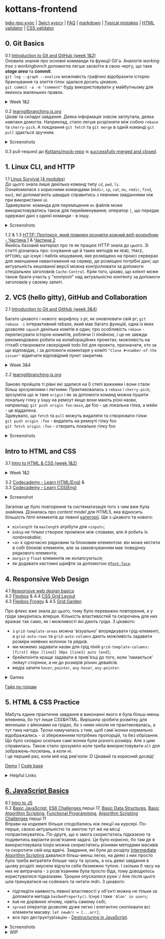 # kottans-frontend

[Інфо про курс](https://github.com/kottans/frontend/blob/2022_UA/README.md) | [Зміст курсу](https://github.com/kottans/frontend/blob/2022_UA/contents.md) | [FAQ](https://github.com/kottans/frontend/blob/2022_UA/faq.md) | [markdown](https://help.github.com/categories/writing-on-github/) | [Typical mistakes](http://kottans.org/documentation/docs/doc/code-review/#typical-mistakes) | [HTML validator](https://validator.w3.org/#validate_by_input) | [CSS validator](https://jigsaw.w3.org/css-validator/#validate_by_input)

## 0. Git Basics

0.1 [Introduction to Git and GitHub (week 1&2)](https://www.coursera.org/learn/introduction-git-github)  
Оновила знання про основні комманди та функції Git'а. Аналогія _working tree_ з _workingbench_ допомогла легше засвоїти в свою чергу, що таке **_stage area_** та **_commit_**.  
`git log --graph --oneline` можливість графічно відобразити історію бранчування та злиття гілок здалася досить цікавою.  
`git commit -a -m "comment"` буду використовувати у майбутньому для якихось маленьких правок.

<details><summary>Week 1&2</summary>

![coursera week 1](./task_git_collaboration/git-coursera-w1.PNG)

![coursera week 2](./task_git_collaboration/git-coursera-w2.PNG)

</details>

0.2 [learngitbranching.js.org](https://learngitbranching.js.org/)  
Цікаві та складні завдання. Деяка інформація зовсім заплутала, деяка навпаки домогла. Наприклад, стало легше розрізняти між собою `rebase` та `cherry-pick`. А поєднання `git fetch` та `git merge` в одній команді `git pull` здається зручним.

<details><summary>Screenshots</summary>

![learngitbranching level Introduction Sequence](./task_git_collaboration/git_01.PNG)

![learngitbranching level Push & Pull -- віддалені репозиторії в Git!](./task_git_collaboration/git_02.PNG)

</details>

0.3 pull-request до [Kottans/mock-repo](https://github.com/Kottans/mock-repo) is [successfully merged and closed](https://github.com/kottans/mock-repo/pull/999).

## 1. Linux CLI, and HTTP

1.1 [Linux Survival (4 modules)](https://linuxsurvival.com/linux-tutorial-introduction/)  
До цього знала лише декілька команд типу `cd`, `pwd`, `ls`.  
Ознайомилася з корисними командами (`mkdir`, `cp`, `cat`, `mv`, `rmdir`, `find`, `man`), які допомагають швидше справитись з певними завданнями ніж при використанні ui.  
Здвивували: команда для переміщення `mv` файлів може використовуватись також для перейменування; оператор `|`, що передає одержані дані з однієї команди - в іншу.

<details><summary>Screenshots</summary>
 
![linux quiz 1](./task_linux_cli/linux_01.PNG)

![linux quiz 2](./task_linux_cli/linux_02.PNG)

![linux quiz 3](./task_linux_cli/linux_03.PNG)

![linux quiz 4](./task_linux_cli/linux_04.PNG)

</details>

1.2 & 1.3 [HTTP: Протокол, який повинен розуміти кожний веб-розробник - Частина 1](https://code.tutsplus.com/uk/tutorials/http-the-protocol-every-web-developer-must-know-part-1--net-31177) & [Частина 2](https://code.tutsplus.com/uk/tutorials/http-the-protocol-every-web-developer-must-know-part-2--net-31155)  
Якийсь базовий матеріал про те як працює HTTP знала до цього. Зі статті дізналась про: існування ще й таких методів як `HEAD`, `TRACE`, `OPTIONS`; що існує і паблік кешування, яке розміщено на проксі серверах для зменшення навантаження на сервер, де розміщені потрібні дані; що актуальність кешованої версії можна контролювати за допомоги спеціальних заголовків `Cache-Control`. Крім того, цікаво, що клієнт може також брати участь у "контролі" над актуальністю контенту за допомоги заголовків у своєму запиті.

## 2. VCS (hello gitty), GitHub and Collaboration

2.1 [Introduction to Git and GitHub (week 3&4)](https://www.coursera.org/learn/introduction-git-github)

Багато цікавого і нового: воркфлоу з pr, як оновлювати свій pr; `git rebase -i` інтерактивний rebase, який має багато функцій, одна із яких дозволяє `squash` декілька комітів в один; про особливість `rebase` - переписувати історію коммітів, роблячи її лінійною, і це не завжди рекомендовано робити на колабораційних проектах; можливість на гітхабі створювати своєрідний todo list для проекта, призначати, хто за що відповідає, і за допомоги коментаря у коміті `"Close #<number-of-the issue>"` відмічати відповідний пункт закритим.

<details><summary>Week 3&4</summary>

![coursera week 3](./task_git_collaboration/git-coursera-w3.PNG)

![coursera week 4](./task_git_collaboration/git-coursera-w4.PNG)

</details>

2.2 [learngitbranching.js.org](https://learngitbranching.js.org/)

Заново пройшла ті рівні які здалися на 0 степі важкими і вони стали більш зрозумілими і легкими. Практиковалась з `rebase` і `cherry-pick`; зрозуміла що ж таке `origin` і як за допомоги команд можна пушити локальну гілку у іншу на ремоут якщо вони мають різні назви, наприклад: `git push origin foo:main`, де foo - це локальна гілка, а мейн - це віддалена.  
Здивувало, що `fetch` та `pull` можуть видаляти та створювати гілки:  
`git push origin :foo` - видалить на ремоуті гілку foo  
`git fetch origin :foo` - створить локально гілку foo

<details><summary>Screenshots</summary>

![learngitbranching level Introduction Sequence](./task_git_collaboration/git_01.PNG)

![learngitbranching level Push & Pull -- віддалені репозиторії в Git!](./task_git_collaboration/git_02.PNG)

</details>

## Intro to HTML and CSS

3.1 [Intro to HTML & CSS (week 1&2)](https://www.coursera.org/learn/html-css-javascript-for-web-developers)

<details><summary>Week 1&2</summary>

![coursera week 1](./task_html_css_intro/coursera-htmlcss01.PNG)

![coursera week 2](./task_html_css_intro/coursera-htmlcss02.PNG)

</details>

3.2 [Codecademy - Learn HTML(Eng)](https://www.codecademy.com/learn/learn-html) &  
3.3 [Codecademy - Learn CSS(Eng)](https://www.codecademy.com/learn/learn-css)

<details><summary>Screenshot</summary>

![HTML & CSS codecademy](./task_html_css_intro/codecadamy.PNG)

</details>

Загалом це було повторення та систематизація того з чим вже була знайома. Дізналась про _content model_ для HTML5, яка відносить більшість html елементів до певної [категорії](https://html.spec.whatwg.org/#content-models). Ще з цікавого та нового:

- `minlength` та `maxlength` атрібути для `<input>`;
- `&nbsp` не тільки створює проміжок між словами, але й робить їх _nonbreakable_;
- `<a>` є одночасно рядковим та блоковим елементом: він може містити в собі блокові елементи, але за замовчуванням має поведінку рядкового елемента;
- `margin` у `float` елементів не колапсуються;
- як додавати кастомні шрифти за допомогою [`@font-face`](https://css-tricks.com/snippets/css/using-font-face-in-css/).

## 4. Responsive Web Design

4.1 [Responsive web design basics](https://web.dev/i18n/en/responsive-web-design-basics/)  
4.2 [Flexbox](https://www.youtube.com/playlist?list=PLM6XATa8CAG5mPV60dMmjMRrHVW4LmV2x) & 4.4 [CSS Grid Layout](https://www.youtube.com/watch?v=GV92IdMGFfA&list=PLM6XATa8CAG5pXQrW_kDaeZb_uIAMNZIm)  
4.3 [Flexbox Froggy](http://flexboxfroggy.com/) & 4.5 [Grid Garden](http://cssgridgarden.com/)

Про флекс вже знала до цього, тому було переважно повторення, а у гріди занурилась вперше. Кількість властивостей та скорочень для них вражає так само, як і можливості які дають гріди. З цікавого:

- з `grid-template-areas` можна 'візуально' впорядкувати грід-елементі, а `grid-auto-rows` та `grid-auto-columns` дають можливість задавити розміри неявних колонок та рядків.
- ми можемо задавати назви для грід ліній `grid-template-columns: [first] 40px [line2] 50px [line3] auto [end]`;
- брейкпоінти краще задавати в прив'язці до того, коли 'ламається' лейаут сторінки, а не до розмірів різних девайсів.
- медіа запити `hover`, `pointer`, `any-hover`, `any-pointer`.

<details><summary>Games</summary>

![Flexbox Froggy](./task_responsive_web_design/game_flex.PNG)

![Grid Garden](./task_responsive_web_design/game_grid.PNG)

</details>

[Гайд по грідам](https://css-tricks.com/snippets/css/complete-guide-grid/#top-of-site)

## 5. HTML & CSS Practice

Мабуть єдине практичне завдання в виконанні якого я була більш-менш впевнена, бо тут лише CSS&HTML. Вирішила зробити розмітку для менюшки з айконами на грідах, бо з ними ніколи не практиковалась, а тут така нагода. Трохи намучалась з тим, щоб самі іконки нормально відображались - зі збереженням потрібних пропорцій, та без обрізання. Що було складно оскільки самі іконки були різного розміру. Але з цим справилась. Також стало зрозуміло коли треба використовувати `alt` для зображень-посилань, а коли ні.  
І це перший раз, коли мій код рев'юіли :D Цікавий та корисний досвід!

[Demo](https://nvklap.github.io/hooli-style-popup/) | [Code base](https://github.com/nvklap/hooli-style-popup)

<details><summary>Helpful Links</summary>

[nav section rules](https://developer.mozilla.org/en-US/docs/Web/HTML/Element/nav) | [checkbox video](https://www.youtube.com/watch?v=E6kLaaQFctU&ab_channel=VadimMakeev) | [Add favicon](https://www.w3.org/2005/10/howto-favicon) | [Svg color on hover](https://css-tricks.com/change-color-of-svg-on-hover/) | [Stop Targeting Tags in CSS](https://frontstuff.io/you-need-to-stop-targeting-tags-in-css)

</details>

## [6. JavaScript Basics](https://github.com/kottans/frontend/blob/2022_UA/tasks/js-basics.md)

6.1 [Intro to JS](https://www.coursera.org/learn/html-css-javascript-for-web-developers/home/week/4)  
6.2 [Basic JavaScript](https://www.freecodecamp.org/learn/javascript-algorithms-and-data-structures/basic-javascript/), [ES6 Challenges ](https://www.freecodecamp.org/learn/javascript-algorithms-and-data-structures/#es6) перші 17, [Basic Data Structures](https://www.freecodecamp.org/learn/javascript-algorithms-and-data-structures/#basic-data-structures), [Basic Algorithm Scripting](https://www.freecodecamp.org/learn/javascript-algorithms-and-data-structures/#basic-algorithm-scripting), [Functional Programming](https://www.freecodecamp.org/learn/javascript-algorithms-and-data-structures/#functional-programming), [Algorithm Scripting Challenges](https://www.freecodecamp.org/learn/javascript-algorithms-and-data-structures/#intermediate-algorithm-scripting) перші 11  
Вправи на кодкемпі більше сподобались ніж лекції на курсері. По-перше, своєю актуальністю та змогою тут же на місці попрактикуватись. По-друге, що є змога скористатись підказкою та подивитись варіанти розв'язання задачі. Це було корисно, бо там де я використовувала loops можна скористатись різними методами масивів та скоротити свій код вдвічі. Завдання, які були до розділу [Intermediate Algorithm Scripting](https://www.freecodecamp.org/learn/javascript-algorithms-and-data-structures/#intermediate-algorithm-scripting) давалися більш-менш легко, на деякі з них просто було треба витратити більше часу та зусиль, а ось деякі завдання в цьому розділі змусили відчути себе безмежно тупою. І скільки б часу на них не витрачала - з розв'язанням була просто біда, тому доводилось користуватися підказками. Трошки опускалися руки :/ Але після цього шла тренуватися на codewars та читати mdn. З цікавого:

- підгледіти наявність певної властивості у об'єкті можна не тільки за допомоги метода `hasOwnProperty()`. Існує і таке `'Alan' in users`;
- `NaN` не дорівнює нічому, навіть самому собі;
- `spread` оператор дозволяє дуже легко і елегантно скопіювати всі елементи масиву: `let newArr = [...arr]`;
- все про деструктурізацію - [Destructuring in JavaScript](https://www.freecodecamp.org/news/how-to-use-destructuring-in-javascript-to-write-cleaner-more-powerful-code-9d1b38794050/).

<details><summary>Screenshots</summary>

![coursera week 4](./task_html_css_intro/coursera-htmlcss01.PNG)
![Basic JavaScript](./task_js_basics/freecodecamp_js_01.PNG)  
![ES6 Challenges](./task_js_basics/freecodecamp_js_02.PNG)
![Basic Data Structures](./task_js_basics/freecodecamp_js_03.PNG)  
![Basic Algorithm Scripting](./task_js_basics/freecodecamp_js_04.PNG)  
![Functional Programming](./task_js_basics/freecodecamp_js_05.PNG)
![Algorithm Scripting Challenges](./task_js_basics/freecodecamp_js_06.PNG)

</details>

<details><summary>WIP</summary>

## [7. Document Object Model](https://github.com/kottans/frontend/blob/2022_UA/tasks/js-dom.md)

7.1 [Розділ Document Object Model Manipulation](https://www.coursera.org/learn/html-css-javascript-for-web-developers/home/week/5)  
7.2 [ Algorithm Scripting Challenges](https://learn.freecodecamp.org/javascript-algorithms-and-data-structures/intermediate-algorithm-scripting) 12 - 18
7.3 Практичне завдання - Впровадити інтерактивне side-menu без перезавантаження сторінки.  
**Головна мета** - меню з можливістю завантажувати деякий попередньо визначений HTML-контент, пов'язаний з власним пунктом меню, в контейнер вмісту `<main>`, розташований праворуч.  
**Цілі**

- комплексна реалізація full page responsive layout (курс Udacity про адаптивний HTML/CSS).
- ви можете зберігати дані в масиві об’єктів
- ви можете використовувати innerHTML, insertAdjacentHTML, append, createElement, addEventListener,
- будуть корисними методи масиву як Array#filter, Array#sort, Array#find, etc.
- і звичайно - методи DOM.

## [8. Building a Tiny JS World](https://github.com/kottans/frontend/blob/2022_UA/tasks/js-pre-oop.md)

[A Tiny JS World](https://github.com/OleksiyRudenko/a-tiny-JS-world)

## [9. Object oriented JS](https://github.com/kottans/frontend/blob/2022_UA/tasks/js-oop.md)

7.1 [ООП 1 частина - Класи](https://www.youtube.com/watch?v=jgCiWIdUZ-s&list=PLM7wFzahDYnEltE-aVGhRHYPwIJn0Xquu&index=40)  
7.2 [ООП 2 частина - Прототипи](https://www.youtube.com/watch?v=e-3GS5-rak8&list=PLM7wFzahDYnEltE-aVGhRHYPwIJn0Xquu&index=46)  
7.3 [Практика - Classic Frogger Game](https://github.com/kottans/frontend/blob/2022_UA/tasks/js-oop-frogger.md)  
7.4 [Сodewars](https://www.codewars.com/) - зареєструйтеся, приєднайтеся до клану Kottans і досягніть 7 kyu.

</details>
